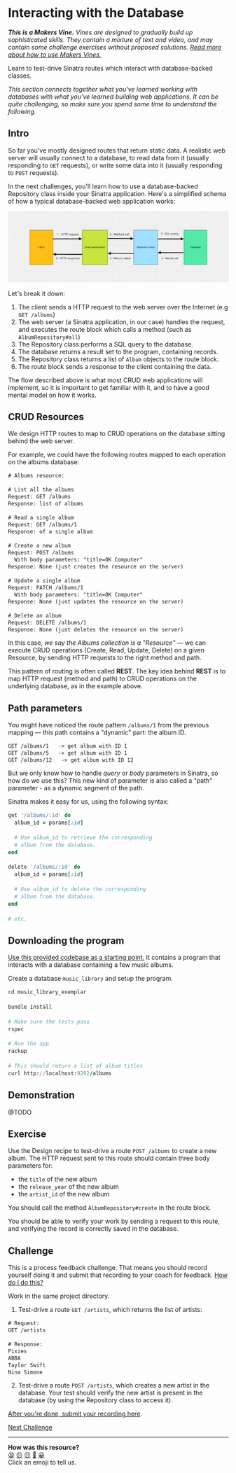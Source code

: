 # Interacting with the Database

_**This is a Makers Vine.** Vines are designed to gradually build up sophisticated skills. They contain a mixture of text and video, and may contain some challenge exercises without proposed solutions. [Read more about how to use Makers
Vines.](https://github.com/makersacademy/course/blob/main/labels/vines.md)_

Learn to test-drive Sinatra routes which interact with database-backed classes.

_This section connects together what you've learned working with databases with what you've learned building web applications. It can be quite challenging, so make sure you spend some time to understand the following._

## Intro

So far you've mostly designed routes that return static data. A realistic web server will usually connect to a database, to read data from it (usually responding to `GET` requests), or write some data into it (usually responding to `POST` requests).

In the next challenges, you'll learn how to use a database-backed Repository class inside your Sinatra application. Here's a simplified schema of how a typical database-backed web application works:

![](../resources/http-database-flow.png)

Let's break it down:
1. The client sends a HTTP request to the web server over the Internet (e.g `GET /albums`)
2. The web server (a Sinatra application, in our case) handles the request, and executes the route block which calls a method (such as `AlbumRepository#all`)
3. The Repository class performs a SQL query to the database.
4. The database returns a result set to the program, containing records.
5. The Repository class returns a list of `Album` objects to the route block.
6. The route block sends a response to the client containing the data.

The flow described above is what most CRUD web applications will implement, so it is important to get familiar with it, and to have a good mental model on how it works.

## CRUD Resources

We design HTTP routes to map to CRUD operations on the database sitting behind the web server.

For example, we could have the following routes mapped to each operation on the albums database:

```
# Albums resource:

# List all the albums
Request: GET /albums
Response: list of albums

# Read a single album
Request: GET /albums/1
Response: of a single album

# Create a new album
Request: POST /albums
  With body parameters: "title=OK Computer"
Response: None (just creates the resource on the server)

# Update a single album
Request: PATCH /albums/1
  With body parameters: "title=OK Computer"
Response: None (just updates the resource on the server)

# Delete an album
Request: DELETE /albums/1
Response: None (just deletes the resource on the server)
```

In this case, _we say the Albums collection is a "Resource"_ —  we can execute CRUD operations (Create, Read, Update, Delete) on a given Resource, by sending HTTP requests to the right method and path.

This pattern of routing is often called **REST**. The key idea behind **REST** is to map HTTP request (method and path) to CRUD operations on the underlying database, as in the example above.

## Path parameters

You might have noticed the route pattern `/albums/1` from the previous mapping — this path contains a "dynamic" part: the album ID.

```
GET /albums/1   -> get album with ID 1
GET /albums/5   -> get album with ID 1
GET /albums/12   -> get album with ID 12
```

But we only know how to handle _query_ or _body_ parameters in Sinatra, so how do we use this? This new kind of parameter is also called a "path" parameter - as a dynamic segment of the path.

Sinatra makes it easy for us, using the following syntax:

```ruby
get '/albums/:id' do
  album_id = params[:id]

  # Use album_id to retrieve the corresponding
  # album from the database.
end

delete '/albums/:id' do
  album_id = params[:id]

  # Use album_id to delete the corresponding
  # album from the database.
end

# etc.
```

## Downloading the program

[Use this provided codebase as a starting point.](../resources/music_library_exemplar/) It contains a program that interacts with a database containing a few music albums.

Create a database `music_library` and setup the program.

```ruby
cd music_library_exemplar

bundle install

# Make sure the tests pass
rspec

# Run the app
rackup

# This should return a list of album titles
curl http://localhost:9292/albums
```

## Demonstration

@TODO

## Exercise

Use the Design recipe to test-drive a route `POST /albums` to create a new album. The HTTP request sent to this route should contain three body parameters for:
  * the `title` of the new album
  * the `release_year` of the new album
  * the `artist_id` of the new album

You should call the method `AlbumRepository#create` in the route block.

You should be able to verify your work by sending a request to this route, and verifying the record is correctly saved in the database.

## Challenge

This is a process feedback challenge. That means you should record yourself doing it and
submit that recording to your coach for feedback. [How do I do
this?](https://github.com/makersacademy/golden-square/blob/main/pills/process_feedback_challenges.md)

Work in the same project directory.

1. Test-drive a route `GET /artists`, which returns the list of artists:
```
# Request:
GET /artists

# Response:
Pixies
ABBA
Taylor Swift
Nina Simone
```

2. Test-drive a route `POST /artists`, which creates a new artist in the database. Your test should verify the new artist is present in the database (by using the Repository class to access it).

[After you're done, submit your recording here](https://airtable.com/shrNFgNkPWr3d63Db?prefill_Item=web_as02).

[Next Challenge](05_deploying.md)

<!-- BEGIN GENERATED SECTION DO NOT EDIT -->

---

**How was this resource?**  
[😫](https://airtable.com/shrUJ3t7KLMqVRFKR?prefill_Repository=makersacademy/web-applications&prefill_File=challenges/04_test_driving_route_with_database.md&prefill_Sentiment=😫) [😕](https://airtable.com/shrUJ3t7KLMqVRFKR?prefill_Repository=makersacademy/web-applications&prefill_File=challenges/04_test_driving_route_with_database.md&prefill_Sentiment=😕) [😐](https://airtable.com/shrUJ3t7KLMqVRFKR?prefill_Repository=makersacademy/web-applications&prefill_File=challenges/04_test_driving_route_with_database.md&prefill_Sentiment=😐) [🙂](https://airtable.com/shrUJ3t7KLMqVRFKR?prefill_Repository=makersacademy/web-applications&prefill_File=challenges/04_test_driving_route_with_database.md&prefill_Sentiment=🙂) [😀](https://airtable.com/shrUJ3t7KLMqVRFKR?prefill_Repository=makersacademy/web-applications&prefill_File=challenges/04_test_driving_route_with_database.md&prefill_Sentiment=😀)  
Click an emoji to tell us.

<!-- END GENERATED SECTION DO NOT EDIT -->
